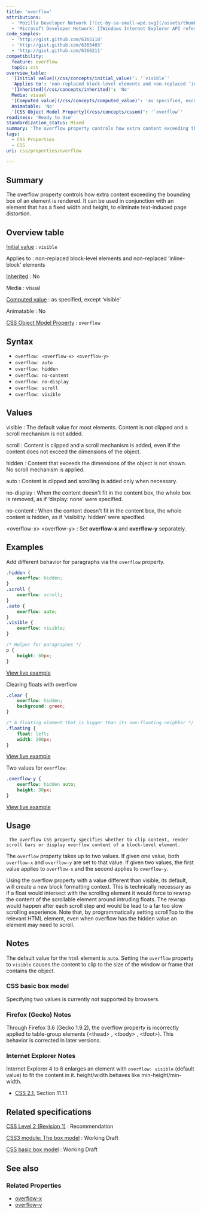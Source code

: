 ```yaml
---
title: 'overflow'
attributions:
  - 'Mozilla Developer Network [![cc-by-sa-small-wpd.svg](/assets/thumb/8/8c/cc-by-sa-small-wpd.svg/120px-cc-by-sa-small-wpd.svg.png)](http://creativecommons.org/licenses/by-sa/3.0/us/): [Article](https://developer.mozilla.org/en-US/docs/Web/CSS/overflow)'
  - 'Microsoft Developer Network: [[Windows Internet Explorer API reference](http://msdn.microsoft.com/en-us/library/ie/hh828809%28v=vs.85%29.aspx) Article]'
code_samples:
  - 'http://gist.github.com/6365118'
  - 'http://gist.github.com/6365403'
  - 'http://gist.github.com/6366211'
compatibility:
  feature: overflow
  topic: css
overview_table:
  '[Initial value](/css/concepts/initial_value)': '`visible`'
  'Applies to': 'non-replaced block-level elements and non-replaced ’inline-block’ elements'
  '[Inherited](/css/concepts/inherited)': 'No'
  Media: visual
  '[Computed value](/css/concepts/computed_value)': 'as specified, except ‘visible’'
  Animatable: 'No'
  '[CSS Object Model Property](/css/concepts/cssom)': '`overflow`'
readiness: 'Ready to Use'
standardization_status: Mixed
summary: 'The overflow property controls how extra content exceeding the bounding box of an element is rendered. It can be used in conjunction with an element that has a fixed width and height, to eliminate text-induced page distortion.'
tags:
  - CSS_Properties
  - CSS
uri: css/properties/overflow

---
```

## Summary

The overflow property controls how extra content exceeding the bounding box of an element is rendered. It can be used in conjunction with an element that has a fixed width and height, to eliminate text-induced page distortion.

## Overview table

[Initial value](/css/concepts/initial_value)
:   `visible`

Applies to
:   non-replaced block-level elements and non-replaced ’inline-block’ elements

[Inherited](/css/concepts/inherited)
:   No

Media
:   visual

[Computed value](/css/concepts/computed_value)
:   as specified, except ‘visible’

Animatable
:   No

[CSS Object Model Property](/css/concepts/cssom)
:   `overflow`

## Syntax

-   `overflow: <overflow-x> <overflow-y>`
-   `overflow: auto`
-   `overflow: hidden`
-   `overflow: no-content`
-   `overflow: no-display`
-   `overflow: scroll`
-   `overflow: visible`

## Values

visible
:   The default value for most elements. Content is not clipped and a scroll mechanism is not added.

scroll
:   Content is clipped and a scroll mechanism is added, even if the content does not exceed the dimensions of the object.

hidden
:   Content that exceeds the dimensions of the object is not shown. No scroll mechanism is applied.

auto
:   Content is clipped and scrolling is added only when necessary.

no-display
:   When the content doesn't fit in the content box, the whole box is removed, as if ‘display: none’ were specified.

no-content
:   When the content doesn't fit in the content box, the whole content is hidden, as if ‘visibility: hidden’ were specified.

\<overflow-x\> \<overflow-y\>
:   Set **overflow-x** and **overflow-y** separately.

## Examples

Add different behavior for paragraphs via the `overflow` property.

``` css
.hidden {
    overflow: hidden;
}
.scroll {
    overflow: scroll;
}
.auto {
    overflow: auto;
}
.visible {
    overflow: visible;
}

/* Helper for paragraphes */
p {
    height: 60px;
}
```

[View live example](http://gist.github.com/6365118)

Clearing floats with overflow

``` css
.clear {
    overflow: hidden;
    background: green;
}

/* A floating element that is bigger than its non-floating neighbor */
.floating {
    float: left;
    width: 200px;
}
```

[View live example](http://gist.github.com/6365403)

Two values for `overflow`.

``` css
.overflow-y {
    overflow: hidden auto;
    height: 30px;
}
```

[View live example](http://gist.github.com/6366211)

## Usage

     The overflow CSS property specifies whether to clip content, render scroll bars or display overflow content of a block-level element.

The `overflow` property takes up to two values. If given one value, both `overflow-x` and `overflow-y` are set to that value. If given two values, the first value applies to `overflow-x` and the second applies to `overflow-y`.

Using the overflow property with a value different than visible, its default, will create a new block formatting context. This is technically necessary as if a float would intersect with the scrolling element it would force to rewrap the content of the scrollable element around intruding floats. The rewrap would happen after each scroll step and would be lead to a far too slow scrolling experience. Note that, by programmatically setting scrollTop to the relevant HTML element, even when overflow has the hidden value an element may need to scroll.

## Notes

The default value for the `html` element is `auto`. Setting the `overflow` property to `visible` causes the content to clip to the size of the window or frame that contains the object.

### CSS basic box model

Specifying two values is currently not supported by browsers.

### Firefox (Gecko) Notes

Through Firefox 3.6 (Gecko 1.9.2), the overflow property is incorrectly applied to table-group elements (\<thead\> , \<tbody\> , \<tfoot\>). This behavior is corrected in later versions.

### Internet Explorer Notes

Internet Explorer 4 to 6 enlarges an element with `overflow: visible` (default value) to fit the content in it. height/width behaves like min-height/min-width.

-   [CSS 2.1](http://go.microsoft.com/fwlink/p/?linkid=203757), Section 11.1.1

## Related specifications

[CSS Level 2 (Revision 1)](http://www.w3.org/TR/CSS2/visufx.html#overflow)
:   Recommendation

[CSS3 module: The box model](http://www.w3.org/TR/2002/WD-css3-box-20021024/#overflow)
:   Working Draft

[CSS basic box model](http://www.w3.org/TR/css3-box/#overflow1)
:   Working Draft

## See also

### Related Properties

-   [overflow-x](/css/properties/overflow-x)
-   [overflow-y](/css/properties/overflow-y)
